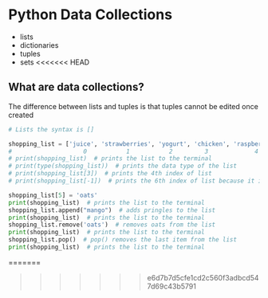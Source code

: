 # Python Data Collections
- lists
- dictionaries
- tuples
- sets
<<<<<<< HEAD

## What are data collections?

The difference between lists and tuples is that tuples cannot be edited once created 

```python
# Lists the syntax is []

shopping_list = ['juice', 'strawberries', 'yogurt', 'chicken', 'raspberries', 'butter']  # a list contains 6 indexes
#                    0           1           2         3             4           5
# print(shopping_list)  # prints the list to the terminal
# print(type(shopping_list))  # prints the data type of the list
# print(shopping_list[3])  # prints the 4th index of list
# print(shopping_list[-1])  # prints the 6th index of list because it is the end of the list

shopping_list[5] = 'oats'
print(shopping_list)  # prints the list to the terminal
shopping_list.append("mango")  # adds pringles to the list
print(shopping_list)  # prints the list to the terminal
shopping_list.remove('oats')  # removes oats from the list
print(shopping_list)  # prints the list to the terminal
shopping_list.pop()  # pop() removes the last item from the list
print(shopping_list)  # prints the list to the terminal
```
=======
>>>>>>> e6d7b7d5cfe1cd2c560f3adbcd547d69c43b5791
